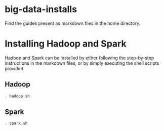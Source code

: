# big-data-installs
Find the guides present as markdown files in the home directory. 

# Installing Hadoop and Spark

Hadoop and Spark can be installed by either following the step-by-step instructions in the markdown files, or by simply executing the shell scripts provided. 

## Hadoop
```bash
. hadoop.sh
```

## Spark
```bash
. spark.sh
```